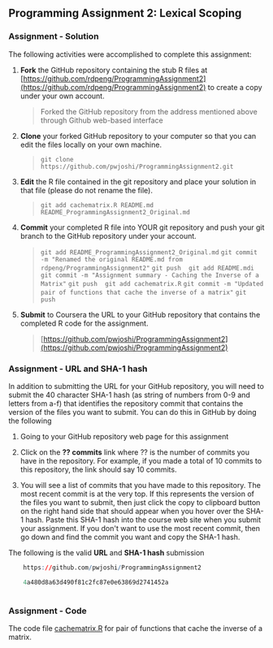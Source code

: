 ## Programming Assignment 2: Lexical Scoping 

### Assignment - Solution 

The following activities were accomplished to complete this assignment: 

1.  **Fork** the GitHub repository containing the stub R files at
    [https://github.com/rdpeng/ProgrammingAssignment2](https://github.com/rdpeng/ProgrammingAssignment2) to create a copy under your own account.
    > Forked the GitHub repository from the address mentioned above through Github web-based interface
    
2.  **Clone** your forked GitHub repository to your computer so that you can edit the files locally on your own machine.
    > `git clone https://github.com/pwjoshi/ProgrammingAssignment2.git`
    
3.  **Edit** the R file contained in the git repository and place your solution in that file (please do not rename the file).
    > `git add cachematrix.R README.md README_ProgrammingAssignment2_Original.md`

4.  **Commit** your completed R file into YOUR git repository and push your git branch to the GitHub repository under your account.
    > `git add README_ProgrammingAssignment2_Original.md`
    > `git commit -m "Renamed the original README.md from rdpeng/ProgrammingAssignment2"`
    > `git push`
    > ` `
    > `git add README.mdi`
    > `git commit -m "Assignment summary - Caching the Inverse of a Matrix"`
    > `git push`
    > ` `
    > `git add cachematrix.R`
    > `git commit -m "Updated pair of functions that cache the inverse of a matrix"`
    > `git push`

5.  **Submit** to Coursera the URL to your GitHub repository that contains the completed R code for the assignment.
    > [https://github.com/pwjoshi/ProgrammingAssignment2](https://github.com/pwjoshi/ProgrammingAssignment2) 
    
    
### Assignment - URL and SHA-1 hash 

In addition to submitting the URL for your GitHub repository, you will need to submit the 40 character SHA-1 hash 
(as string of numbers from 0-9 and letters from a-f) that identifies the repository commit that contains the version 
of the files you want to submit. You can do this in GitHub by doing the following


1. Going to your GitHub repository web page for this assignment

2. Click on the **?? commits** link where ?? is the number of commits you have in the repository. 
   For example, if you made a total of 10 commits to this repository, the link should say 10 commits.

3. You will see a list of commits that you have made to this repository. The most recent commit is at the very top. 
   If this represents the version of the files you want to submit, then just click the copy to clipboard 
   button on the right hand side that should appear when you hover over the SHA-1 hash. Paste this SHA-1 hash 
   into the course web site when you submit your assignment. If you don't want to use the most recent commit, 
   then go down and find the commit you want and copy the SHA-1 hash.

The following is the valid **URL** and **SHA-1 hash** submission


```r
    https://github.com/pwjoshi/ProgrammingAssignment2

    4a480d8a63d490f81c2fc87e0e63869d2741452a
    
```

### Assignment - Code 

  The code file [cachematrix.R](cachematrix.R) for pair of functions that cache the inverse of a matrix.

